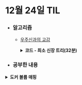 # 12월 24일 TIL

* ### 알고리즘

    * [우주신과의 교감](https://www.acmicpc.net/problem/1774)
    
      <details>
      <summary><strong>코드 - 최소 신장 트리(32분)</strong></summary>

        ```java

            import java.io.*;
            import java.util.*;

            class Main {
                private static class CustomPath implements Comparable<CustomPath>{
                    int sour, des;
                    double dist;

                    public CustomPath(int sour, int des, double dist){
                        this.sour = sour;
                        this.des = des;
                        this.dist = dist;
                    }

                    @Override
                    public int compareTo(CustomPath o){
                        if(this.dist > o.dist)
                            return 1;
                        else if(this.dist < o.dist)
                            return -1;
                        return 0;
                    }
                }
                
                private static PriorityQueue<CustomPath> pq;
                private static int[] parents;
                private static int n;
                public static void main(String[] args) throws IOException {
                    BufferedReader br = new BufferedReader(new InputStreamReader(System.in));
                    BufferedWriter bw = new BufferedWriter(new OutputStreamWriter(System.out));

                    StringTokenizer tokenizer = new StringTokenizer(br.readLine());
                    n = Integer.parseInt(tokenizer.nextToken());
                    int m = Integer.parseInt(tokenizer.nextToken());

                    int[][] point = new int[n + 1][2];
                    for(int i=1 ; i<=n ; i++){
                        tokenizer = new StringTokenizer(br.readLine());

                        int y = Integer.parseInt(tokenizer.nextToken());
                        int x = Integer.parseInt(tokenizer.nextToken());

                        point[i] = new int[]{y, x};
                    }

                    pq = new PriorityQueue<>();
                    for(int i=1 ; i<=n ; i++){
                        for(int j=i+1 ; j<=n ; j++){
                            pq.add(new CustomPath(i, j, calculateDist(point[i], point[j])));
                        }
                    }

                    parents = new int[n + 1];
                    for(int i=1 ; i<=n ; i++)
                        parents[i] = i;

                    while(m-- > 0){
                        tokenizer = new StringTokenizer(br.readLine());

                        int sour = Integer.parseInt(tokenizer.nextToken());
                        int des = Integer.parseInt(tokenizer.nextToken());

                        union(sour, des);
                    }

                    bw.write(String.format("%.2f", MST()));
                    bw.close();
                    br.close();
                }

                private static double MST(){
                    double ret = 0;

                    while(!pq.isEmpty()){
                        CustomPath path = pq.poll();

                        if(findParent(path.des) == findParent(path.sour))
                            continue;

                        ret += path.dist;
                        union(path.sour, path.des);
                    }

                    return ret;
                }

                private static int findParent(int x){
                    if(x == parents[x])
                        return x;

                    return parents[x] = findParent(parents[x]);
                }

                private static void union(int x, int y){
                    int px = findParent(x);
                    int py = findParent(y);

                    if(px == py)
                        return;

                    parents[py] = px;
                }

                private static double calculateDist(int[] pos1, int[] pos2){
                    long diffY = pos1[0] - pos2[0];
                    long diffX = pos1[1] - pos2[1];

                    return Math.sqrt(diffY * diffY + diffX * diffX);
                }
            }

        ```

    </details>

* ### 공부한 내용

 <details>
 <summary><strong>도커 볼륨 매핑</strong></summary>

 * <h3>도커는 기본적으로 영구적인 데이터를 저장하지 않는다!</h3>
 
   * 도커는 내부 저장소에도 데이터를 저장하지만, 컨테이너가 종료되면 사라진다. 여기에는 몇 가지 이유있다.
   
     * 1. **일회성**: 도커 컨테이너는 확정성과 이식성을 높이기 위해서 일회성으로 설계되었다. 
                     컨테이너는 언제든지 삭제되거나 재생성될 수 있는 경량 환경을 제공하기 때문에, 내부의 파일시스템도 사라지게 된다. 
                     이로 인해, 컨테이너를 쉽게 재배포하거나 교체할 수 있다.

     * 2. **재사용과 일관성**: 데이터가 이미지 내부에 포함된다면 같은 이미지로 생성된 다른 컨테이너들이 서로 다른 상태를 가질 수 있어서 일관성을 유지하기 어렵다.
                             그렇기 때문에 항상 동일한 상태로 초기화되도록 하기 위해서 내부에 저장된 데이터는 삭제된다.

     * 3. **효율적인 자원 사용**: 영구 데이터를 기본적으로 허용한다면 컨테이너의 스토리지 관리가 복잡해지고, 성능에도 영향을 끼칠 수 있다.


 * <h3>그렇다면 영구적인 데이터는 어떻게 처리해야 하는가?</h3>

    * 도커를 이용해서 서비스를 하다보면 docker 이미지로 DB를 생성해서 사용하는 경우가 있다. 이런 경우에는 호스트의 스토리지에 매핑해서 사용해야한다.

    * **매핑하는 방법**: docker run -v ${호스트의 스토리지}:/${기본 DB 저장소} ${도커이미지} -> -v 를 이용해서 매핑해주면 지정한 위치에 데이터들을 저장하게 된다.


 </details>